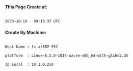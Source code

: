 
   
#### This Page Create at:

```bash

2023-10-19 - 09:16:37 UTC

```

#### Create By Machine:

```bash

Host Name : fv-az502-551

platform  : Linux-6.2.0-1014-azure-x86_64-with-glibc2.35

Ip Local  : 10.1.0.250

```

